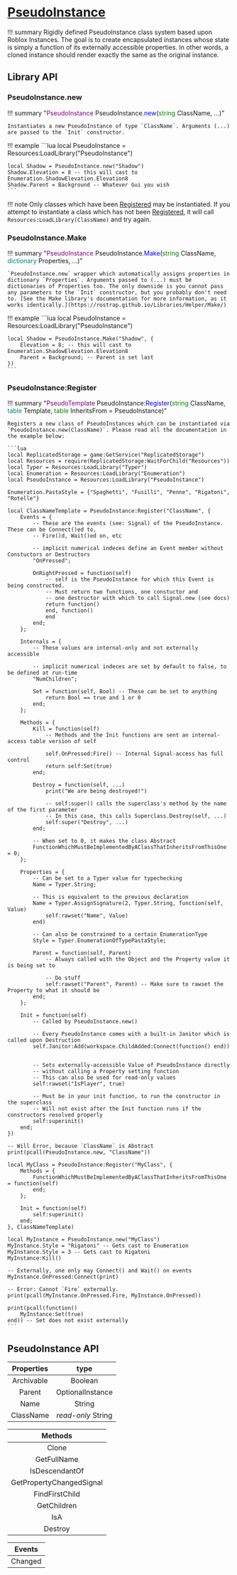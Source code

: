 # [PseudoInstance](https://github.com/RoStrap/Classes/blob/master/PseudoInstance.lua)

!!! summary
	Rigidly defined PseudoInstance class system based upon Roblox Instances. The goal is to create encapsulated instances whose state is simply a function of its externally accessible properties. In other words, a cloned instance should render exactly the same as the original instance.

## Library API

### PseudoInstance.new

!!! summary "<span style="color:purple;">PseudoInstance</span> PseudoInstance.<span style="color:blue;">new</span>(<span style="color:green;">string</span> ClassName, ...)"

	Instantiates a new PseudoInstance of type `ClassName`. Arguments (...) are passed to the `Init` constructor.

!!! example
	```lua
	local PseudoInstance = Resources:LoadLibrary("PseudoInstance")

	local Shadow = PseudoInstance.new("Shadow")
	Shadow.Elevation = 8 -- this will cast to Enumeration.ShadowElevation.Elevation8
	Shadow.Parent = Background -- Whatever Gui you wish
	```

!!! note
	Only classes which have been [Registered](https://rostrap.github.io/Libraries/Classes/PseudoInstance/#pseudoinstanceregister) may be instantiated. If you attempt to instantiate a class which has not been [Registered](https://rostrap.github.io/Libraries/Classes/PseudoInstance/#pseudoinstanceregister), it will call `Resources:LoadLibrary(ClassName)` and try again.

### PseudoInstance.Make

!!! summary "<span style="color:purple;">PseudoInstance</span> PseudoInstance.<span style="color:blue;">Make</span>(<span style="color:green;">string</span> ClassName, <span style="color:teal;">dictionary</span> Properties, ...)"

	`PseudoInstance.new` wrapper which automatically assigns properties in dictionary `Properties`. Arguments passed to (...) must be dictionaries of Properties too. The only downside is you cannot pass any parameters to the `Init` constructor, but you probably don't need to. [See the Make library's documentation for more information, as it works identically.](https://rostrap.github.io/Libraries/Helper/Make/)

!!! example
	```lua
	local PseudoInstance = Resources:LoadLibrary("PseudoInstance")

	local Shadow = PseudoInstance.Make("Shadow", {
		Elevation = 8; -- this will cast to Enumeration.ShadowElevation.Elevation8
		Parent = Background; -- Parent is set last
	})
	```
### PseudoInstance:Register

!!! summary "<span style="color:purple;">PseudoTemplate</span> PseudoInstance:<span style="color:blue;">Register</span>(<span style="color:green;">string</span> ClassName, <span style="color:teal;">table</span> Template, <span style="color:green;">table</span> InheritsFrom = PseudoInstance)"

	Registers a new class of PseudoInstances which can be instantiated via `PseudoInstance.new(ClassName)`. Please read all the documentation in the example below:

	```lua
	local ReplicatedStorage = game:GetService("ReplicatedStorage")
	local Resources = require(ReplicatedStorage:WaitForChild("Resources"))
	local Typer = Resources:LoadLibrary("Typer")
	local Enumeration = Resources:LoadLibrary("Enumeration")
	local PseudoInstance = Resources:LoadLibrary("PseudoInstance")

	Enumeration.PastaStyle = {"Spaghetti", "Fusilli", "Penne", "Rigatoni", "Rotelle"}

	local ClassNameTemplate = PseudoInstance:Register("ClassName", {
		Events = {
			-- These are the events (see: Signal) of the PseudoInstance. These can be Connect()ed to,
			-- Fire()d, Wait()ed on, etc

			-- implicit numerical indeces define an Event member without Constuctors or Destructors
			"OnPressed";

			OnRightPressed = function(self)
				-- self is the PseudoInstance for which this Event is being constructed.
				-- Must return two functions, one constuctor and
				-- one destructor with which to call Signal.new (see docs)
				return function()
				end, function()
				end
			end;
		};

		Internals = {
			-- These values are internal-only and not externally accessible

			-- implicit numerical indeces are set by default to false, to be defined at run-time
			"NumChildren";

			Set = function(self, Bool) -- These can be set to anything
				return Bool == true and 1 or 0
			end;
		};

		Methods = {
			Kill = function(self)
				-- Methods and the Init functions are sent an internal-access table version of self

				self.OnPressed:Fire() -- Internal Signal-access has full control
				return self:Set(true)
			end;

			Destroy = function(self, ...)
				print("We are being destroyed!")

				-- self:super() calls the superclass's method by the name of the first parameter
				-- In this case, this calls Superclass.Destroy(self, ...)
				self:super("Destroy", ...)
			end;

			-- When set to 0, it makes the class Abstract
			FunctionWhichMustBeImplementedByAClassThatInheritsFromThisOne = 0;
		};

		Properties = {
			-- Can be set to a Typer value for typechecking
			Name = Typer.String;

			-- This is equivalent to the previous declaration
			Name = Typer.AssignSignature(2, Typer.String, function(self, Value)
				self:rawset("Name", Value)
			end)

			-- Can also be constrained to a certain EnumerationType
			Style = Typer.EnumerationOfTypePastaStyle;

			Parent = function(self, Parent)
				-- Always called with the Object and the Property value it is being set to

				-- Do stuff
				self:rawset("Parent", Parent) -- Make sure to rawset the Property to what it should be
			end;
		};

		Init = function(self)
			-- Called by PseudoInstance.new()

			-- Every PseudoInstance comes with a built-in Janitor which is called upon Destruction
			self.Janitor:Add(workspace.ChildAdded:Connect(function() end))


			-- Sets externally-accessible Value of PseudoInstance directly
			-- without calling a Property setting function
			-- This can also be used for read-only values
			self:rawset("IsPlayer", true)

			-- Must be in your init function, to run the constructor in the superclass
			-- Will not exist after the Init function runs if the constructors resolved properly
			self:superinit()
		end;
	})

	-- Will Error, because `ClassName` is Abstract
	print(pcall(PseudoInstance.new, "ClassName"))

	local MyClass = PseudoInstance:Register("MyClass", {
		Methods = {
			FunctionWhichMustBeImplementedByAClassThatInheritsFromThisOne = function(self)
			end;
		};

		Init = function(self)
			self:superinit()
		end;
	}, ClassNameTemplate)

	local MyInstance = PseudoInstance.new("MyClass")
	MyInstance.Style = "Rigatoni" -- Gets cast to Enumeration
	MyInstance.Style = 3 -- Gets cast to Rigatoni
	MyInstance:Kill()

	-- Externally, one only may Connect() and Wait() on events
	MyInstance.OnPressed:Connect(print)

	-- Error: Cannot `Fire` externally.
	print(pcall(MyInstance.OnPressed.Fire, MyInstance.OnPressed))

	print(pcall(function()
		MyInstance:Set(true)
	end)) -- Set does not exist externally
	```

## PseudoInstance API

|Properties|type|
|:-:|:-:|
|Archivable|Boolean|
|Parent|OptionalInstance|
|Name|String|
|ClassName|*read-only* String|

|Methods|
|:-:|
|Clone|
|GetFullName|
|IsDescendantOf|
|GetPropertyChangedSignal|
|FindFirstChild|
|GetChildren|
|IsA|
|Destroy|

|Events|
|:-:|
|Changed|
